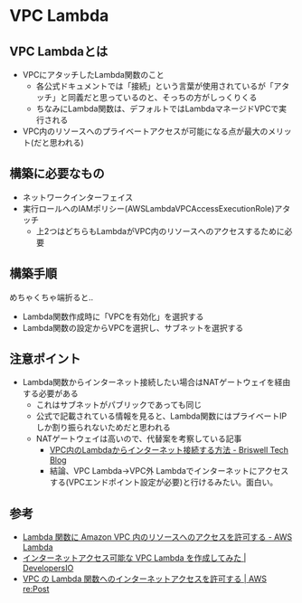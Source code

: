 # VPC Lambda

## VPC Lambdaとは

- VPCにアタッチしたLambda関数のこと
  - 各公式ドキュメントでは「接続」という言葉が使用されているが「アタッチ」と同義だと思っているのと、そっちの方がしっくりくる
  - ちなみにLambda関数は、デフォルトではLambdaマネージドVPCで実行される
- VPC内のリソースへのプライベートアクセスが可能になる点が最大のメリット(だと思われる)

## 構築に必要なもの

- ネットワークインターフェイス
- 実行ロールへのIAMポリシー(AWSLambdaVPCAccessExecutionRole)アタッチ
  - 上2つはどちらもLambdaがVPC内のリソースへのアクセスするために必要

## 構築手順

めちゃくちゃ端折ると..
- Lambda関数作成時に「VPCを有効化」を選択する
- Lambda関数の設定からVPCを選択し、サブネットを選択する

## 注意ポイント

- Lambda関数からインターネット接続したい場合はNATゲートウェイを経由する必要がある
  - これはサブネットがパブリックであっても同じ
  - 公式で記載されている情報を見ると、Lambda関数にはプライベートIPしか割り振られないためだと思われる
  - NATゲートウェイは高いので、代替案を考察している記事
    - [VPC内のLambdaからインターネット接続する方法 - Briswell Tech Blog](https://tech.briswell.com/entry/2023/10/03/202903)
    - 結論、VPC Lambda->VPC外 Lambdaでインターネットにアクセスする(VPCエンドポイント設定が必要)と行けるみたい。面白い。

## 参考

- [Lambda 関数に Amazon VPC 内のリソースへのアクセスを許可する - AWS Lambda](https://docs.aws.amazon.com/ja_jp/lambda/latest/dg/configuration-vpc.html)
- [インターネットアクセス可能な VPC Lambda を作成してみた | DevelopersIO](https://dev.classmethod.jp/articles/internet-access-vpc-lambda/)
- [VPC の Lambda 関数へのインターネットアクセスを許可する | AWS re:Post](https://repost.aws/ja/knowledge-center/internet-access-lambda-function)